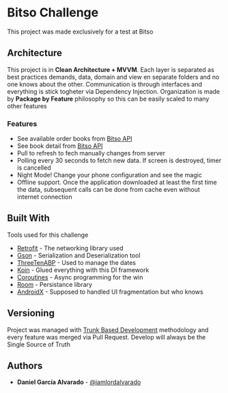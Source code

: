 # Bitso Challenge

This project was made exclusively for a test at Bitso

## Architecture

This project is in **Clean Architecture + MVVM**. Each layer is separated as best practices demands, data, domain and view en separate folders and no one knows about the other. Communication is through interfaces and everything is stick togheter via Dependency Injection. Organization is made by **Package by Feature** philosophy so this can be easily scaled to many other features

### Features

- See available order books from [Bitso API](https://bitso.com/api_info)
- See book detail from [Bitso API](https://bitso.com/api_info)
- Pull to refresh to fech manually changes from server
- Polling every 30 seconds to fetch new data. If screen is destroyed, timer is cancelled
- Night Mode! Change your phone configuration and see the magic
- Offline support. Once the application downloaded at least the first time the data, subsequent calls can be done from cache even without internet connection

## Built With

Tools used for this challenge


* [Retrofit](https://square.github.io/retrofit/) - The networking library used
* [Gson](https://github.com/google/gson) - Serialization and Deserialization tool
* [ThreeTenABP](https://github.com/JakeWharton/ThreeTenABP) - Used to manage the dates
* [Koin](https://insert-koin.io/) - Glued everything with this DI framework
* [Coroutines](https://kotlinlang.org/docs/reference/coroutines-overview.html) - Async programming for the win
* [Room](https://developer.android.com/topic/libraries/architecture/room) - Persistance library
* [AndroidX](https://developer.android.com/jetpack/androidx) - Supposed to handled UI fragmentation but who knows

## Versioning

Project was managed with [Trunk Based Development](https://trunkbaseddevelopment.com/) methodology and every feature was merged via Pull Request. Develop will always be the Single Source of Truth

## Authors

* **Daniel García Alvarado** - [@iamlordalvarado](https://twitter.com/iamlordalvarado)

